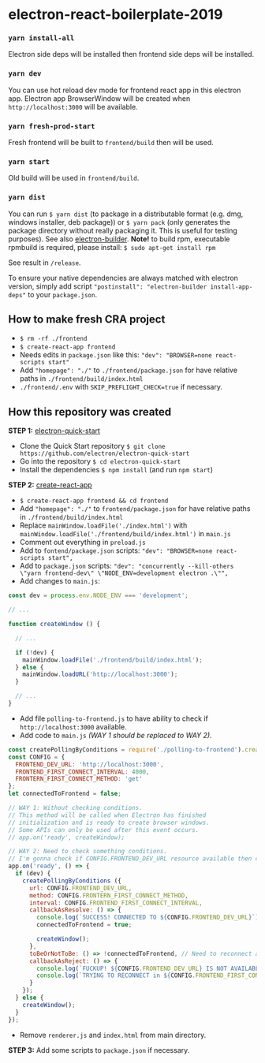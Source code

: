 # electron-react-boilerplate-2019

### `yarn install-all`
Electron side deps will be installed then frontend side deps will be installed.

### `yarn dev`
You can use hot reload dev mode for frontend react app in this electron app. Electron app BrowserWindow will be created when `http://localhost:3000` will be available.

### `yarn fresh-prod-start`
Fresh frontend will be built to `frontend/build` then will be used.

### `yarn start`
Old build will be used in `frontend/build`.

### `yarn dist`
You can run `$ yarn dist` (to package in a distributable format (e.g. dmg, windows installer, deb package)) or `$ yarn pack` (only generates the package directory without really packaging it. This is useful for testing purposes). See also [electron-builder](https://www.electron.build/). **Note!** to build rpm, executable rpmbuild is required, please install: `$ sudo apt-get install rpm`

See result in `/release`.

To ensure your native dependencies are always matched with electron version, simply add script `"postinstall": "electron-builder install-app-deps"` to your `package.json`.

## How to make fresh CRA project

- `$ rm -rf ./frontend`
- `$ create-react-app frontend`
- Needs edits in `package.json` like this: `"dev": "BROWSER=none react-scripts start"`
- Add `"homepage": "./"` to `./frontend/package.json` for have relative paths in `./frontend/build/index.html`
- `./frontend/.env` with `SKIP_PREFLIGHT_CHECK=true` if necessary.

## How this repository was created

**STEP 1:** [electron-quick-start](https://github.com/electron/electron-quick-start)

- Clone the Quick Start repository `$ git clone https://github.com/electron/electron-quick-start`
- Go into the repository `$ cd electron-quick-start`
- Install the dependencies `$ npm install` (and run `npm start`)

**STEP 2:** [create-react-app](https://github.com/facebook/create-react-app)

- `$ create-react-app frontend && cd frontend`
- Add `"homepage": "./"` to `frontend/package.json` for have relative paths in `./frontend/build/index.html`
- Replace `mainWindow.loadFile('./index.html')` with `mainWindow.loadFile('./frontend/build/index.html')` in `main.js`
- Comment out everything in `preload.js`
- Add to `fontend/package.json` scripts: `"dev": "BROWSER=none react-scripts start",`
- Add to `package.json` scripts: `"dev": "concurrently --kill-others \"yarn frontend-dev\" \"NODE_ENV=development electron .\"",`
- Add changes to `main.js`:
```javascript
const dev = process.env.NODE_ENV === 'development';

// ...

function createWindow () {

  // ...

  if (!dev) {
    mainWindow.loadFile('./frontend/build/index.html');
  } else {
    mainWindow.loadURL('http://localhost:3000');
  }

  // ...
}
```
- Add file `polling-to-frontend.js` to have ability to check if `http://localhost:3000` available.
- Add code to `main.js` _(WAY 1 should be replaced to WAY 2)_.
```javascript
const createPollingByConditions = require('./polling-to-frontend').createPollingByConditions;
const CONFIG = {
  FRONTEND_DEV_URL: 'http://localhost:3000',
  FRONTEND_FIRST_CONNECT_INTERVAL: 4000,
  FRONTERN_FIRST_CONNECT_METHOD: 'get'
};
let connectedToFrontend = false;

// WAY 1: Without checking conditions.
// This method will be called when Electron has finished
// initialization and is ready to create browser windows.
// Some APIs can only be used after this event occurs.
// app.on('ready', createWindow);

// WAY 2: Need to check something conditions.
// I'm gonna check if CONFIG.FRONTEND_DEV_URL resource available then create window...
app.on('ready', () => {
  if (dev) {
    createPollingByConditions ({
      url: CONFIG.FRONTEND_DEV_URL,
      method: CONFIG.FRONTERN_FIRST_CONNECT_METHOD,
      interval: CONFIG.FRONTEND_FIRST_CONNECT_INTERVAL,
      callbackAsResolve: () => {
        console.log(`SUCCESS! CONNECTED TO ${CONFIG.FRONTEND_DEV_URL}`);
        connectedToFrontend = true;

        createWindow();
      },
      toBeOrNotToBe: () => !connectedToFrontend, // Need to reconnect again
      callbackAsReject: () => {
        console.log(`FUCKUP! ${CONFIG.FRONTEND_DEV_URL} IS NOT AVAILABLE YET!`);
        console.log(`TRYING TO RECONNECT in ${CONFIG.FRONTEND_FIRST_CONNECT_INTERVAL / 1000} seconds...`);
      }
    });
  } else {
    createWindow();
  }
});
```
- Remove `renderer.js` and `index.html` from main directory.

**STEP 3:** Add some scripts to `package.json` if necessary.

